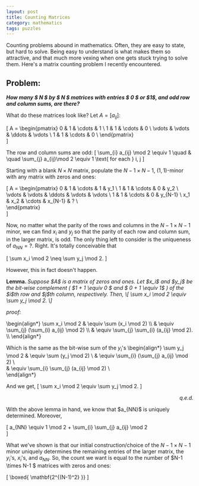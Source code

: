 ```yaml
---
layout: post
title: Counting Matrices
category: mathematics 
tags: puzzles
---
```


Counting problems abound in mathematics. Often, they are easy to state, but hard to solve. Being easy to understand is what makes them so attractive, and that much more vexing when one gets stuck trying to solve them. Here's a matrix counting problem I recently encountered.

<h2 id="problem">Problem:</h2>
<p><strong><em>How many $ N $ by $ N $ matrices with entries $ 0 $ or $1$, and odd row and column sums, are there?
</strong></em></p>	

What do these matrices look like? Let $A = [a_{ij}]:$ 

\[
	A = \begin{pmatrix}
		0  & 1  & \cdots & 1 \\
		1  & 1 &  \cdots & 0 \\
		\vdots & \vdots & \ddots & \vdots \\
		1  & 1 &  \cdots & 0 \\
	\end{pmatrix}		
\]

The row and column sums are odd: 
\[
	\sum_{i} a_{ij} \mod 2  \equiv 1  \quad \& \quad \sum_{j} a_{ij}\mod 2 \equiv 1 \text{ for each } i, j
\]

Starting with a blank $N \times N$ matrix, populate the $N-1 \times N-1$, $(1,1)$-minor with any matrix with zeros and ones: 

\[
	A = \begin{pmatrix}
		0  & 1  & \cdots & 1                         & y_1  \\
		1  & 1 &  \cdots & 0                         & y_2  \\
		\vdots & \vdots & \ddots & \vdots   & \vdots  \\
		1  & 1 &  \cdots & 0                         & y_{N-1}  \\
		x_1 & x_2  & \cdots  & x_{N-1}                     & ?   \\		
	\end{pmatrix}		
\]

Now, no matter what the parity of the rows and columns in the $N-1 \times N-1$ minor, we can find $x_i$ and $y_j$ so that the parity of each row and column sum, in the larger matrix, is odd. The only thing left to consider is the uniqueness of $a_{NN} = ?$. Right. It's totally conceivable that

\[
	\sum x_i \mod 2 \neq \sum y_j \mod 2. 
\] 

However, this in fact doesn't happen. 
<p><strong>Lemma. </strong> <em>Suppose $A$ is a matrix of zeros and ones. Let $x_i$ and $y_j$ be the bit-wise complement ( $1 + 1 \equiv 0 $ and $ 0 + 1 \equiv 1$ ) of the $i$th row and $j$th column, respectively. Then,
\[ 
	\sum x_i \mod 2 \equiv \sum y_j \mod 2. 
\]
</em></p>

<p><em>proof:</em></p>
\begin{align*}
	\sum x_i  \mod 2 &  \equiv \sum (x_i  \mod 2)  \\
								& \equiv \sum_{j} (\sum_{i} a_{ij} \mod 2) \\  
								& \equiv \sum_{j} \sum_{i} (a_{ij} \mod 2). \\  
\end{align*}

Which is the same as the bit-wise sum of the $y_i$'s
\begin{align*}
	\sum y_j  \mod 2 &  \equiv \sum (y_j  \mod 2)  \\
								& \equiv \sum_{i} (\sum_{j} a_{ij} \mod 2) \\  
								& \equiv \sum_{i} \sum_{j} (a_{ij} \mod 2) \\  
\end{align*}

And we get, 
\[ 
	\sum x_i \mod 2 \equiv \sum y_j \mod 2. 
\]
<div align="right">
	<p><em>q.e.d.</em></p>
</div>
With the above lemma in hand, we know that $a_{NN}$ is uniquely determined. Moreover, 

\[ 
	a_{NN} \equiv 1 \mod 2  + \sum_{i} \sum_{j} a_{ij} \mod 2     
\]

What we've shown is that our initial construction/choice of the $N-1 \times N-1$ minor uniquely determines the remaining entries of the larger matrix, the $y_i$'s, $x_i$'s, and $a_{NN}$. So, the count we want is equal to the number of $N-1 \times N-1 $ matrices with zeros and ones:

\[
	\boxed{ \mathbf{2^{(N-1)^2} }}
\]